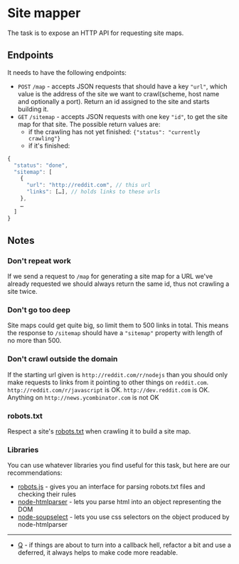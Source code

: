 # Site mapper

The task is to expose an HTTP API for requesting site maps.

## Endpoints

It needs to have the following endpoints:

* `POST` `/map` - accepts JSON requests that should have a key `"url"`, which value is the address of the site we want to crawl(scheme, host name and optionally a port). Return an id assigned to the site and starts building it.
* `GET` `/sitemap` - accepts JSON requests with one key `"id"`, to get the site map for that site. The possible return values are:
  * if the crawling has not yet finished: `{"status": "currently crawling"}`
  * if it's finished:
```javascript
{
  "status": "done",
  "sitemap": [
    {
      "url": "http://reddit.com", // this url
      "links": […], // holds links to these urls
    },
    …
  ]
}
```

## Notes

### Don't repeat work
If we send a request to `/map` for generating a site map for a URL we've already requested we should always return the same id, thus not crawling a site twice.

### Don't go too deep
Site maps could get quite big, so limit them to 500 links in total. This means the response to `/sitemap` should have a `"sitemap"` property with length of no more than 500.

### Don't crawl outside the domain
If the starting url given is `http://reddit.com/r/nodejs` than you should only make requests to links from it pointing to other things on `reddit.com`. `http://reddit.com/r/javascript` is OK. `http://dev.reddit.com` is OK. Anything on `http://news.ycombinator.com` is not OK

### robots.txt
Respect a site's [robots.txt](http://www.robotstxt.org/) when crawling it to build a site map.


### Libraries
You can use whatever libraries you find useful for this task, but here are our recommendations:

* [robots.js](https://github.com/ekalinin/robots.js) - gives you an interface for parsing robots.txt files and checking their rules
* [node-htmlparser](https://github.com/tautologistics/node-htmlparser) - lets you parse html into an object representing the DOM
* [node-soupselect](https://github.com/harryf/node-soupselect) - lets you use css selectors on the object produced by node-htmlparser

---
* [Q](https://github.com/kriskowal/q) - if things are about to turn into a callback hell, refactor a bit and use a deferred, it always helps to make code more readable.
